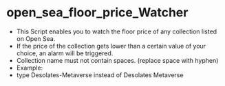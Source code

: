 # open_sea_floor_price_Watcher
- This Script enables you to watch the floor price of any collection listed on Open Sea.
- If the price of the collection gets lower than a certain value of your choice, an alarm will be triggered.
- Collection name must not contain spaces. (replace space with hyphen)
- Example:
- type Desolates-Metaverse instead of Desolates Metaverse
